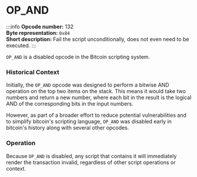 # OP_AND
:::info
**Opcode number:** 132  
**Byte representation:** `0x84`  
**Short description:** Fail the script unconditionally, does not even need to be executed.
:::

`OP_AND` is a disabled opcode in the Bitcoin scripting system.

### Historical Context
Initially, the `OP_AND` opcode was designed to perform a bitwise AND operation on the top two items on the stack. This means it would take two numbers and return a new number, where each bit in the result is the logical AND of the corresponding bits in the input numbers.

However, as part of a broader effort to reduce potential vulnerabilities and to simplify bitcoin's scripting language, `OP_AND` was disabled early in bitcoin's history along with several other opcodes.

### Operation
Because `OP_AND` is disabled, any script that contains it will immediately render the transaction invalid, regardless of other script operations or context.

